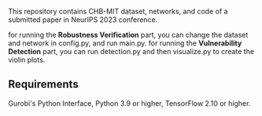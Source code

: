 This repository contains CHB-MIT dataset, networks, and code of a submitted paper in NeurIPS 2023 conference.

for running the **Robustness Verification** part, you can change the dataset and network in config.py, and run main.py.
for running the **Vulnerability Detection** part, you can run detection.py and then visualize.py to create the violin plots.

## Requirements
Gurobi's Python Interface, Python 3.9 or higher, TensorFlow 2.10 or higher.

